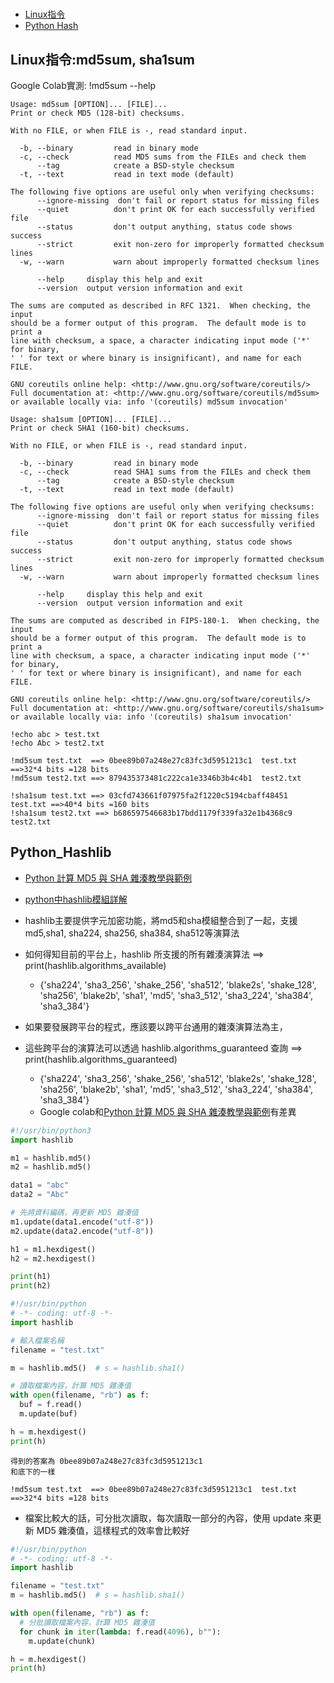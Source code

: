 #
- [Linux指令](#Linux指令)
- [Python Hash](#Python_Hashlib)


## Linux指令:md5sum, sha1sum

Google Colab實測: !md5sum --help
```
Usage: md5sum [OPTION]... [FILE]...
Print or check MD5 (128-bit) checksums.

With no FILE, or when FILE is -, read standard input.

  -b, --binary         read in binary mode
  -c, --check          read MD5 sums from the FILEs and check them
      --tag            create a BSD-style checksum
  -t, --text           read in text mode (default)

The following five options are useful only when verifying checksums:
      --ignore-missing  don't fail or report status for missing files
      --quiet          don't print OK for each successfully verified file
      --status         don't output anything, status code shows success
      --strict         exit non-zero for improperly formatted checksum lines
  -w, --warn           warn about improperly formatted checksum lines

      --help     display this help and exit
      --version  output version information and exit

The sums are computed as described in RFC 1321.  When checking, the input
should be a former output of this program.  The default mode is to print a
line with checksum, a space, a character indicating input mode ('*' for binary,
' ' for text or where binary is insignificant), and name for each FILE.

GNU coreutils online help: <http://www.gnu.org/software/coreutils/>
Full documentation at: <http://www.gnu.org/software/coreutils/md5sum>
or available locally via: info '(coreutils) md5sum invocation'
```

```
Usage: sha1sum [OPTION]... [FILE]...
Print or check SHA1 (160-bit) checksums.

With no FILE, or when FILE is -, read standard input.

  -b, --binary         read in binary mode
  -c, --check          read SHA1 sums from the FILEs and check them
      --tag            create a BSD-style checksum
  -t, --text           read in text mode (default)

The following five options are useful only when verifying checksums:
      --ignore-missing  don't fail or report status for missing files
      --quiet          don't print OK for each successfully verified file
      --status         don't output anything, status code shows success
      --strict         exit non-zero for improperly formatted checksum lines
  -w, --warn           warn about improperly formatted checksum lines

      --help     display this help and exit
      --version  output version information and exit

The sums are computed as described in FIPS-180-1.  When checking, the input
should be a former output of this program.  The default mode is to print a
line with checksum, a space, a character indicating input mode ('*' for binary,
' ' for text or where binary is insignificant), and name for each FILE.

GNU coreutils online help: <http://www.gnu.org/software/coreutils/>
Full documentation at: <http://www.gnu.org/software/coreutils/sha1sum>
or available locally via: info '(coreutils) sha1sum invocation'
```
```
!echo abc > test.txt
!echo Abc > test2.txt
```
```
!md5sum test.txt  ==> 0bee89b07a248e27c83fc3d5951213c1  test.txt  ==>32*4 bits =128 bits
!md5sum test2.txt ==> 879435373481c222ca1e3346b3b4c4b1  test2.txt
```
```
!sha1sum test.txt ==> 03cfd743661f07975fa2f1220c5194cbaff48451  test.txt ==>40*4 bits =160 bits
!sha1sum test2.txt ==> b686597546683b17bdd1179f339fa32e1b4368c9  test2.txt
```


## Python_Hashlib
- [Python 計算 MD5 與 SHA 雜湊教學與範例](https://blog.gtwang.org/programming/python-md5-sha-hash-functions-tutorial-examples/)
- [python中hashlib模組詳解](https://codertw.com/%E7%A8%8B%E5%BC%8F%E8%AA%9E%E8%A8%80/615922/)

- hashlib主要提供字元加密功能，將md5和sha模組整合到了一起，支援md5,sha1, sha224, sha256, sha384, sha512等演算法
- 如何得知目前的平台上，hashlib 所支援的所有雜湊演算法 ==> print(hashlib.algorithms_available)
  - {'sha224', 'sha3_256', 'shake_256', 'sha512', 'blake2s', 'shake_128', 'sha256', 'blake2b', 'sha1', 'md5', 'sha3_512', 'sha3_224', 'sha384', 'sha3_384'}
- 如果要發展跨平台的程式，應該要以跨平台通用的雜湊演算法為主，
- 這些跨平台的演算法可以透過 hashlib.algorithms_guaranteed 查詢  ==> print(hashlib.algorithms_guaranteed)
  - {'sha224', 'sha3_256', 'shake_256', 'sha512', 'blake2s', 'shake_128', 'sha256', 'blake2b', 'sha1', 'md5', 'sha3_512', 'sha3_224', 'sha384', 'sha3_384'}
  - Google colab和[Python 計算 MD5 與 SHA 雜湊教學與範例](https://blog.gtwang.org/programming/python-md5-sha-hash-functions-tutorial-examples/)有差異

 
```python
#!/usr/bin/python3
import hashlib

m1 = hashlib.md5()
m2 = hashlib.md5()

data1 = "abc"
data2 = "Abc"

# 先將資料編碼，再更新 MD5 雜湊值
m1.update(data1.encode("utf-8"))
m2.update(data2.encode("utf-8"))

h1 = m1.hexdigest()
h2 = m2.hexdigest()

print(h1)
print(h2)
```

```python
#!/usr/bin/python
# -*- coding: utf-8 -*-
import hashlib

# 輸入檔案名稱
filename = "test.txt"

m = hashlib.md5()  # s = hashlib.sha1()

# 讀取檔案內容，計算 MD5 雜湊值
with open(filename, "rb") as f:
  buf = f.read()
  m.update(buf)

h = m.hexdigest()
print(h)
```
```
得到的答案為 0bee89b07a248e27c83fc3d5951213c1
和底下的一樣

!md5sum test.txt  ==> 0bee89b07a248e27c83fc3d5951213c1  test.txt  ==>32*4 bits =128 bits
```

- 檔案比較大的話，可分批次讀取，每次讀取一部分的內容，使用 update 來更新 MD5 雜湊值，這樣程式的效率會比較好
```python
#!/usr/bin/python
# -*- coding: utf-8 -*-
import hashlib

filename = "test.txt"
m = hashlib.md5()  # s = hashlib.sha1()

with open(filename, "rb") as f:
  # 分批讀取檔案內容，計算 MD5 雜湊值
  for chunk in iter(lambda: f.read(4096), b""):
    m.update(chunk)

h = m.hexdigest()
print(h)
```
